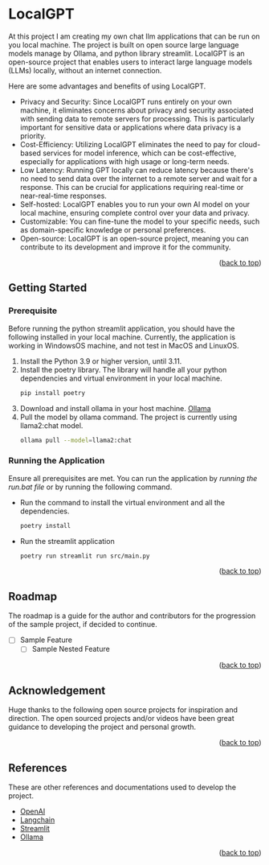 # LocalGPT
<a name="readme-top"></a>
At this project I am creating my own chat llm applications that can be run on you local machine. The project is built on open source large language models manage by Ollama, and python library streamlit. LocalGPT is an open-source project that enables users to interact large language models (LLMs) locally, without an internet connection. 

Here are some advantages and benefits of using LocalGPT.
- Privacy and Security: Since LocalGPT runs entirely on your own machine, it eliminates concerns about privacy and security associated with sending data to remote servers for processing. This is particularly important for sensitive data or applications where data privacy is a priority.
- Cost-Efficiency: Utilizing LocalGPT eliminates the need to pay for cloud-based services for model inference, which can be cost-effective, especially for applications with high usage or long-term needs.
- Low Latency: Running GPT locally can reduce latency because there's no need to send data over the internet to a remote server and wait for a response. This can be crucial for applications requiring real-time or near-real-time responses.
- Self-hosted: LocalGPT enables you to run your own AI model on your local machine, ensuring complete control over your data and privacy.
- Customizable: You can fine-tune the model to your specific needs, such as domain-specific knowledge or personal preferences.
- Open-source: LocalGPT is an open-source project, meaning you can contribute to its development and improve it for the community.
<p align="right">(<a href="#readme-top">back to top</a>)</p>

## Getting Started
### Prerequisite

Before running the python streamlit application, you should have the following installed in your local machine. Currently, the application is working in WindowsOS machine, and not test in MacOS and LinuxOS.
1. Install the Python 3.9 or higher version, until 3.11.
2. Install the poetry library. The library will handle all your python dependencies and virtual environment in your local machine.
    ``` bash
    pip install poetry
    ```
3. Download and install ollama in your host machine. [Ollama](https://ollama.com/)
4. Pull the model by ollama command. The project is currently using llama2:chat model.
    ``` bash
    ollama pull --model=llama2:chat
    ```

### Running the Application

Ensure all prerequisites are met. You can run the application by *running the run.bat file* or by running the following command.
- Run the command to install the virtual environment and all the dependencies.
    ```bash
    poetry install
    ```
- Run the streamlit application
    ```bash
    poetry run streamlit run src/main.py
    ```
<p align="right">(<a href="#readme-top">back to top</a>)</p>

## Roadmap

The roadmap is a guide for the author and contributors for the progression of the sample project, if decided to continue.
- [ ] Sample Feature
    - [ ] Sample Nested Feature
<p align="right">(<a href="#readme-top">back to top</a>)</p>

## Acknowledgement 
Huge thanks to the following open source projects for inspiration and direction. The open sourced projects and/or videos have been great guidance to developing the project and personal growth.
<p align="right">(<a href="#readme-top">back to top</a>)</p>

## References

These are other references and documentations used to develop the project.
- [OpenAI](https://openai.com)
- [Langchain](https://langchain.com)
- [Streamlit](https://streamlit.io)
- [Ollama](https://github.com/m-mizutani/ollama)
<p align="right">(<a href="#readme-top">back to top</a>)</p>
